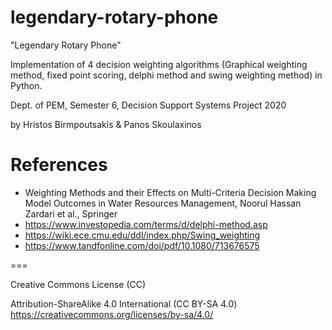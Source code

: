 # legendary-rotary-phone
"Legendary Rotary Phone"

Implementation of 4 decision weighting algorithms (Graphical weighting method, fixed point scoring, delphi method and swing weighting method) in Python.

Dept. of PEM, Semester 6, Decision Support Systems Project 2020

by Hristos Birmpoutsakis & Panos Skoulaxinos

# References
* Weighting Methods and their Effects on Multi-Criteria Decision Making Model Outcomes in Water Resources Management, Noorul Hassan Zardari et al., Springer
* https://www.investopedia.com/terms/d/delphi-method.asp
* https://wiki.ece.cmu.edu/ddl/index.php/Swing_weighting
* https://www.tandfonline.com/doi/pdf/10.1080/713676575

===

Creative Commons License (CC)

Attribution-ShareAlike 4.0 International (CC BY-SA 4.0) https://creativecommons.org/licenses/by-sa/4.0/
